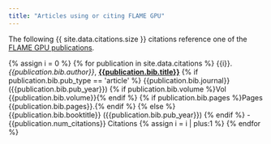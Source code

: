 ```yaml
---
title: "Articles using or citing FLAME GPU"
---
```


The following {{ site.data.citations.size }} citations reference one of the [FLAME GPU publications](/publications/).

{% assign i = 0 %}
{% for publication in site.data.citations %}
 {{i}}. *{{publication.bib.author}}*, [**{{publication.bib.title}}**]({{publication.pub_url}}) {% if publication.bib.pub_type == 'article' %} {{publication.bib.journal}} ({{publication.bib.pub_year}}) {% if publication.bib.volume %}Vol {{publication.bib.volume}}{% endif %} {% if publication.bib.pages %}Pages {{publication.bib.pages}}.{% endif %} {% else %} {{publication.bib.booktitle}} ({{publication.bib.pub_year}}) {% endif %} - {{publication.num_citations}} Citations
{% assign i = i | plus:1 %}
{% endfor %}